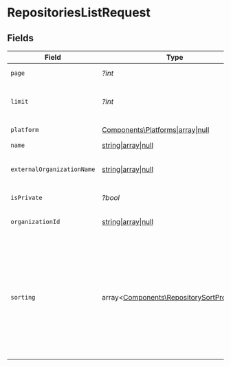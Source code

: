 # RepositoriesListRequest


## Fields

| Field                                                                                                                                                                   | Type                                                                                                                                                                    | Required                                                                                                                                                                | Description                                                                                                                                                             |
| ----------------------------------------------------------------------------------------------------------------------------------------------------------------------- | ----------------------------------------------------------------------------------------------------------------------------------------------------------------------- | ----------------------------------------------------------------------------------------------------------------------------------------------------------------------- | ----------------------------------------------------------------------------------------------------------------------------------------------------------------------- |
| `page`                                                                                                                                                                  | *?int*                                                                                                                                                                  | :heavy_minus_sign:                                                                                                                                                      | Page number, defaults to 1.                                                                                                                                             |
| `limit`                                                                                                                                                                 | *?int*                                                                                                                                                                  | :heavy_minus_sign:                                                                                                                                                      | Size of a page, defaults to 10. Maximum is 100.                                                                                                                         |
| `platform`                                                                                                                                                              | [Components\Platforms\|array\|null](../../Models/Operations/QueryParamPlatformFilter.md)                                                                                | :heavy_minus_sign:                                                                                                                                                      | Filter by platform.                                                                                                                                                     |
| `name`                                                                                                                                                                  | [string\|array\|null](../../Models/Operations/QueryParamRepositoryNameFilter.md)                                                                                        | :heavy_minus_sign:                                                                                                                                                      | Filter by name.                                                                                                                                                         |
| `externalOrganizationName`                                                                                                                                              | [string\|array\|null](../../Models/Operations/ExternalOrganizationNameFilter.md)                                                                                        | :heavy_minus_sign:                                                                                                                                                      | Filter by external organization name.                                                                                                                                   |
| `isPrivate`                                                                                                                                                             | *?bool*                                                                                                                                                                 | :heavy_minus_sign:                                                                                                                                                      | Filter by private status.                                                                                                                                               |
| `organizationId`                                                                                                                                                        | [string\|array\|null](../../Models/Operations/QueryParamOrganizationIDFilter.md)                                                                                        | :heavy_minus_sign:                                                                                                                                                      | Filter by organization ID.                                                                                                                                              |
| `sorting`                                                                                                                                                               | array<[Components\RepositorySortProperty](../../Models/Components/RepositorySortProperty.md)>                                                                           | :heavy_minus_sign:                                                                                                                                                      | Sorting criterion. Several criteria can be used simultaneously and will be applied in order. Add a minus sign `-` before the criteria name to sort by descending order. |